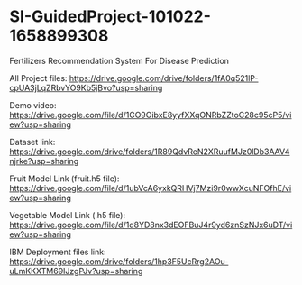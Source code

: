 # SI-GuidedProject-101022-1658899308

Fertilizers Recommendation System For Disease Prediction

All Project files: https://drive.google.com/drive/folders/1fA0q521lP-cpUA3jLqZRbvYO9Kb5jBvo?usp=sharing

Demo video: https://drive.google.com/file/d/1CO9OibxE8yyfXXqONRbZZtoC28c95cP5/view?usp=sharing

Dataset link: https://drive.google.com/drive/folders/1R89QdvReN2XRuufMJz0lDb3AAV4njrke?usp=sharing

Fruit Model Link (fruit.h5 file): https://drive.google.com/file/d/1ubVcA6yxkQRHVj7Mzi9r0wwXcuNFOfhE/view?usp=sharing

Vegetable Model Link (.h5 file): https://drive.google.com/file/d/1d8YD8nx3dEOFBuJ4r9yd6znSzNJx6uDT/view?usp=sharing

IBM Deployment files link: https://drive.google.com/drive/folders/1hp3F5UcRrg2AOu-uLmKKXTM69IJzgPJv?usp=sharing
